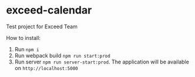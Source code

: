# exceed-calendar
Test project for Exceed Team

How to install:
1. Run ```npm i```
2. Run webpack build ```npm run start:prod```
3. Run server ```npm run server-start:prod```.
The application will be available on ```http://localhost:5000```
